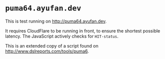 # `puma64.ayufan.dev`

This is test running on http://puma64.ayufan.dev.

It requires CloudFlare to be running in front,
to ensure the shortest possible latency.
The JavaScript actively checks for `HIT-status`.

This is an extended copy of a script found on
http://www.dslreports.com/tools/puma6.
